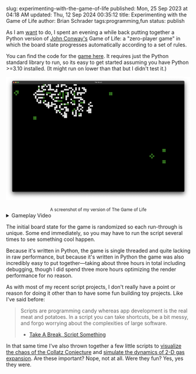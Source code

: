 slug: experimenting-with-the-game-of-life
published: Mon, 25 Sep 2023 at 04:18 AM
updated: Thu, 12 Sep 2024 00:35:12 
title: Experimenting with the Game of Life
author: Brian Schrader
tags:programming,fun
status: publish


As I am [want][mp] to do, I spent an evening a while back putting together a Python version of [John Conway's][jc] Game of Life: a &quot;zero-player game&quot; in which the board state progresses automatically according to a set of rules.

You can find the code for the [game here][code]. It requires just the Python standard library to run, so its easy to get started assuming you have Python >=3.10 installed. (It might run on lower than that but I didn't test it.)

![A screenshot of the Game of Life][life]
<center><small>A screenshot of my version of The Game of Life</small></center>

<details>
<summary>Gameplay Video</summary>
<div>

<video autoplay="false" preload="false" controls>
    <source src="/images/blog/Gol.mp4" type="video/mp4">
</video>
<center><small>Thrilling, right?</small></center>
</div>
</details>

The initial board state for the game is randomized so each run-through is unique. Some end immediately, so you may have to run the script several times to see something cool happen.

Because it's written in Python, the game is single threaded and quite lacking in raw performance, but because it's written in Python the game was also incredibly easy to put together&mdash;taking about three hours in total including debugging, though I did spend three more hours optimizing the render performance for no reason.

As with most of my recent script projects, I don't really have a point or reason for doing it other than to have some fun building toy projects. Like I've said before:

> Scripts are programming candy whereas app development is the real meat and potatoes. In a script you can take shortcuts, be a bit messy, and forgo worrying about the complexities of large software.<br />
> - [Take A Break, Script Something](/archive/take-a-break-script-something/)

In that same time I've also thrown together a few little scripts to [visualize the chaos of the Collatz Conjecture][collatz] and [simulate the dynamics of 2-D gas expansion][gas]. Are these important? Nope, not at all. Were they fun? Yes, yes they were.


[code]: https://gist.github.com/Sonictherocketman/4551dcf001932639a03e8849be92ff71
[life]: /images/blog/life.png
[mp]: /archive/fun-with-math-calculating-multiplicative-persistence/
[jc]: https://en.wikipedia.org/wiki/John_Horton_Conway
[gas]: https://gist.github.com/Sonictherocketman/be0a4aa1a43d3c74604ea9f3f5352e63
[collatz]: https://gist.github.com/Sonictherocketman/5d51d3c8e739624404f3f8535fb1f564

